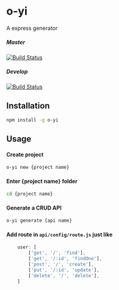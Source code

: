 # o-yi

A express generator


##### Master

[![Build Status](https://travis-ci.org/vivalalova/o-yi.svg?branch=master)](https://travis-ci.org/vivalalova/o-yi/)

##### Develop
[![Build Status](https://travis-ci.org/vivalalova/o-yi.svg?branch=develop)](https://travis-ci.org/vivalalova/o-yi/)


## Installation

```bash
npm install -g o-yi
```

## Usage

#### Create project

```bash
o-yi new {project name}
```

#### Enter {project name} folder

```bash
cd {project name}
```

#### Generate a CRUD API

```bash
o-yi generate {api name}
```

#### Add route in `api/config/route.js` just like

```javascript
    user: [
        ['get', '/', 'find'],
        ['get', '/:id', 'findOne'],
        ['post', '/', 'create'],
        ['put', '/:id', 'update'],
        ['delete', '/', 'delete'],
    ]
```
